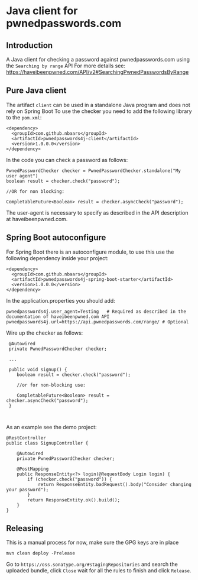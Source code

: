 # Java client for pwnedpasswords.com

## Introduction

A Java client for checking a password against pwnedpasswords.com using the `Searching by range` API
For more details see: https://haveibeenpwned.com/API/v2#SearchingPwnedPasswordsByRange

## Pure Java client

The artifact `client` can be used in a standalone Java program and does not rely on Spring Boot
To use the checker you need to add the following library to the `pom.xml`:

```
<dependency>
  <groupId>com.github.nbaars</groupId>
  <artifactId>pwnedpasswords4j-client</artifactId>
  <version>1.0.0.0</version>
</dependency>

```

In the code you can check a password as follows:

```
PwnedPasswordChecker checker = PwnedPasswordChecker.standalone("My user agent")
boolean result = checker.check("password");

//OR for non blocking:

CompletableFuture<Boolean> result = checker.asyncCheck("password");
```

The user-agent is necessary to specify as described in the API description at haveibeenpwned.com.

## Spring Boot autoconfigure

For Spring Boot there is an autoconfigure module, to use this use the following dependency inside your project:

```
<dependency>
  <groupId>com.github.nbaars</groupId>
  <artifactId>pwnedpasswords4j-spring-boot-starter</artifactId>
  <version>1.0.0.0</version>
</dependency>
``` 

In the application.properties you should add:

```
pwnedpasswords4j.user_agent=Testing   # Required as described in the documentation of haveibeenpwned.com API
pwnedpasswords4j.url=https://api.pwnedpasswords.com/range/ # Optional
```

Wire up the checker as follows: 

```
 @Autowired
 private PwnedPasswordChecker checker;
 
 ...
 
 public void signup() {
    boolean result = checker.check("password");
    
    //or for non-blocking use:
    
    CompletableFuture<Boolean> result = checker.asyncCheck("password");
 }
 
    
```

As an example see the demo project:

```
@RestController
public class SignupController {

    @Autowired
    private PwnedPasswordChecker checker;

    @PostMapping
    public ResponseEntity<?> login(@RequestBody Login login) {
        if (checker.check("password")) {
            return ResponseEntity.badRequest().body("Consider changing your password");
        }
        return ResponseEntity.ok().build();
    }
}
```


## Releasing 

This is a manual process for now, make sure the GPG keys are in place

```
mvn clean deploy -Prelease
```

Go to `https://oss.sonatype.org/#stagingRepositories` and search the uploaded bundle, click `Close` wait for 
all the rules to finish and click `Release`.
